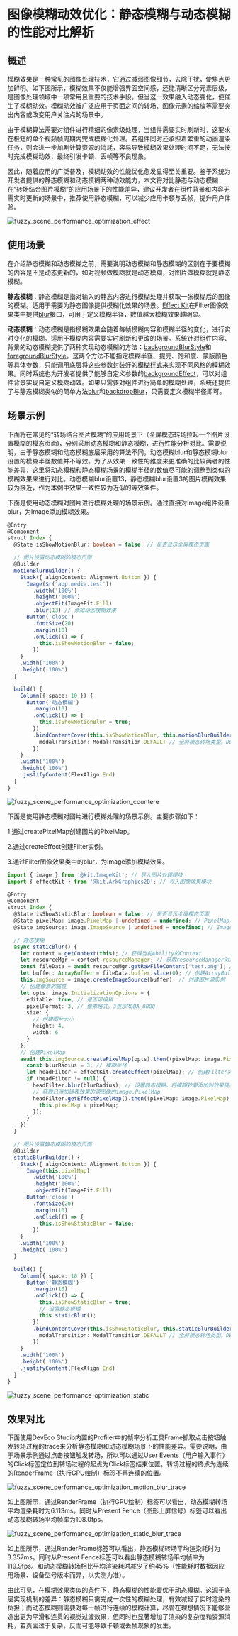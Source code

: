 # 图像模糊动效优化：静态模糊与动态模糊的性能对比解析

## 概述

模糊效果是一种常见的图像处理技术，它通过减弱图像细节，去除干扰，使焦点更加鲜明。如下图所示，模糊效果不仅能增强界面空间感，还能清晰区分元素层级，是图像处理领域中一项常用且重要的技术手段。但当这一效果融入动态变化，便催生了模糊动效。模糊动效被广泛应用于页面之间的转场、图像元素的缩放等需要突出内容或改变用户关注点的场景中。

由于模糊算法需要对组件进行精细的像素级处理，当组件需要实时刷新时，这要求在极短的单个视频帧周期内完成模糊化处理。若组件同时还承担着繁重的动画渲染任务，则会进一步加剧计算资源的消耗，容易导致模糊效果处理时间不足，无法按时完成模糊动效，最终引发卡顿、丢帧等不良现象。

因此，随着应用的广泛普及，模糊动效的性能优化愈发显得至关重要。鉴于系统为开发者提供的静态模糊和动态模糊两种动效能力，本文将对比静态与动态模糊在“转场结合图片模糊”的应用场景下的性能差异，建议开发者在组件背景和内容无需实时更新的场景中，推荐使用静态模糊，可以减少应用卡顿与丢帧，提升用户体验。


![fuzzy_scene_performance_optimization_effect](./figures/fuzzy_scene_performance_optimization_effect.png)

## 使用场景

在介绍静态模糊和动态模糊之前，需要说明动态模糊和静态模糊的区别在于要模糊的内容是不是动态更新的，如对视频做模糊就是动态模糊，对图片做模糊就是静态模糊。

**静态模糊**：静态模糊是指对输入的静态内容进行模糊处理并获取一张模糊后的图像的模糊。适用于需要为静态图像提供模糊化效果的场景。[Effect Kit](../reference/apis-arkgraphics2d/js-apis-effectKit.md)在Filter图像效果类中提供[blur](../reference/apis-arkgraphics2d/js-apis-effectKit.md#blur)接口，可用于定义模糊半径，数值越大模糊效果越明显。

**动态模糊**：动态模糊是指模糊效果会随着每帧模糊内容和模糊半径的变化，进行实时变化的模糊。适用于模糊内容需要实时刷新和更改的场景。系统针对组件内容、背景的动态模糊提供了两种实现动态模糊的方法：[backgroundBlurStyle](../reference/apis-arkui/arkui-ts/ts-universal-attributes-background.md#backgroundblurstyle9)和[foregroundBlurStyle](../reference/apis-arkui/arkui-ts/ts-universal-attributes-foreground-blur-style.md#foregroundblurstyle)。这两个方法不能指定模糊半径、提亮、饱和度、蒙版颜色等具体参数，只能调用底层将这些参数封装好的[模糊样式](../reference/apis-arkui/arkui-ts/ts-universal-attributes-background.md#blurstyle9)来实现不同风格的模糊效果。同时系统也为开发者提供了能够自定义参数的[backgroundEffect](../reference/apis-arkui/arkui-ts/ts-universal-attributes-background.md#backgroundeffect11)，可以对组件背景实现自定义模糊动效。如果只需要对组件进行简单的模糊处理，系统还提供了与静态模糊类似的简单方法[blur](../reference/apis-arkui/arkui-ts/ts-universal-attributes-image-effect.md#blur)和[backdropBlur](../reference/apis-arkui/arkui-ts/ts-universal-attributes-background.md#backdropblur)，只需要定义模糊半径即可。

## 场景示例

下面将在常见的“转场结合图片模糊”的应用场景下（全屏模态转场拉起一个图片设置模糊的模态页面)，分别采用动态模糊和静态模糊，进行性能分析对比。需要说明，由于静态模糊和动态模糊底层采用的算法不同，动态模糊blur和静态模糊blur设置的模糊半径数值并不等效。为了从效果一致性的维度来更准确的比较两者的性能差异，这里将动态模糊和静态模糊场景的模糊半径的数值尽可能的调整到类似的模糊效果来进行对比。动态模糊blur设置13，静态模糊blur设置3的图片模糊效果较为接近，作为本例中效果一致性较为近似的等效条件。

下面是使用动态模糊对图片进行模糊处理的场景示例。通过直接对Image组件设置blur，为Image添加模糊效果。

```ts
@Entry
@Component
struct Index {
  @State isShowMotionBlur: boolean = false; // 是否显示全屏模态页面

  // 图片设置动态模糊的模态页面
  @Builder
  motionBlurBuilder() {
    Stack({ alignContent: Alignment.Bottom }) {
      Image($r('app.media.test'))
        .width('100%')
        .height('100%')
        .objectFit(ImageFit.Fill)
        .blur(13) // 添加动态模糊效果
      Button('close')
        .fontSize(20)
        .margin(10)
        .onClick(() => {
          this.isShowMotionBlur = false;
        })
    }
    .width('100%')
    .height('100%')
  }

  build() {
    Column({ space: 10 }) {
      Button('动态模糊')
        .margin(10)
        .onClick(() => {
          this.isShowMotionBlur = true;
        })
        .bindContentCover(this.isShowMotionBlur, this.motionBlurBuilder(), {
          modalTransition: ModalTransition.DEFAULT // 全屏模态转场类型。DEFAULT表示上下切换动画
        })
    }
    .width('100%')
    .height('100%')
    .justifyContent(FlexAlign.End)
  }
}
```

![fuzzy_scene_performance_optimization_countere](./figures/fuzzy_scene_performance_optimization_motion.gif)

下面是使用静态模糊对图片进行模糊处理的场景示例。主要步骤如下：

1.通过createPixelMap创建图片的PixelMap。

2.通过createEffect创建Filter实例。

3.通过Filter图像效果类中的blur，为Image添加模糊效果。

```ts
import { image } from '@kit.ImageKit'; // 导入图片处理模块
import { effectKit } from '@kit.ArkGraphics2D'; // 导入图像效果模块

@Entry
@Component
struct Index {
  @State isShowStaticBlur: boolean = false; // 是否显示全屏模态页面
  @State pixelMap: image.PixelMap | undefined = undefined; // PixelMap实例
  @State imgSource: image.ImageSource | undefined = undefined; // ImageSource实例

  // 静态模糊
  async staticBlur() {
    let context = getContext(this); // 获得当前Ability的Context
    let resourceMgr = context.resourceManager; // 获取resourceManager对象
    const fileData = await resourceMgr.getRawFileContent('test.png'); // 获取rawfile目录下的图片
    let buffer: ArrayBuffer = fileData.buffer.slice(0); // 创建ArrayBuffer实例
    this.imgSource = image.createImageSource(buffer); // 创建图片源实例
    // 创建像素的属性
    let opts: image.InitializationOptions = {
      editable: true, // 是否可编辑
      pixelFormat: 3, // 像素格式。3表示RGBA_8888
      size: {
        // 创建图片大小
        height: 4,
        width: 6
      }
    };
    // 创建PixelMap
    await this.imgSource.createPixelMap(opts).then((pixelMap: image.PixelMap) => {
      const blurRadius = 3; // 模糊半径
      let headFilter = effectKit.createEffect(pixelMap); // 创建Filter实例
      if (headFilter != null) {
        headFilter.blur(blurRadius); // 设置静态模糊。将模糊效果添加到效果链表中
        // 获取已添加链表效果的源图像的image.PixelMap
        headFilter.getEffectPixelMap().then((pixelMap: image.PixelMap) => {
          this.pixelMap = pixelMap;
        });
      }
    })
  }

  // 图片设置静态模糊的模态页面
  @Builder
  staticBlurBuilder() {
    Stack({ alignContent: Alignment.Bottom }) {
      Image(this.pixelMap)
        .width('100%')
        .height('100%')
        .objectFit(ImageFit.Fill)
      Button('close')
        .fontSize(20)
        .margin(10)
        .onClick(() => {
          this.isShowStaticBlur = false;
        })
    }
    .width('100%')
    .height('100%')
  }

  build() {
    Column({ space: 10 }) {
      Button('静态模糊')
        .margin(10)
        .onClick(() => {
          this.isShowStaticBlur = true;
          // 设置静态模糊
          this.staticBlur();
        })
        .bindContentCover(this.isShowStaticBlur, this.staticBlurBuilder(), {
          modalTransition: ModalTransition.DEFAULT // 全屏模态转场类型。DEFAULT表示上下切换动画
        })
    }
    .width('100%')
    .height('100%')
    .justifyContent(FlexAlign.End)
  }
}
```

![fuzzy_scene_performance_optimization_static](./figures/fuzzy_scene_performance_optimization_static.gif)

## 效果对比

下面使用DevEco Studio内置的Profiler中的帧率分析工具Frame抓取点击按钮触发转场过程的trace来分析静态模糊和动态模糊场景下的性能差异。需要说明，由于场景示例通过点击按钮触发转场，所以可以通过User Events（用户输入事件）的Click标签定位到转场过程的起点为Click标签结束位置。转场过程的终点为连续的RenderFrame（执行GPU绘制）标签不再连续的位置。

![fuzzy_scene_performance_optimization_motion_blur_trace](./figures/fuzzy_scene_performance_optimization_motion_blur_trace.png)

如上图所示，通过RenderFrame（执行GPU绘制）标签可以看出，动态模糊转场平均渲染耗时为6.113ms。同时从Present Fence（图形上屏信号）标签可以看出动态模糊转场平均帧率为108.0fps。

![fuzzy_scene_performance_optimization_static_blur_trace](./figures/fuzzy_scene_performance_optimization_static_blur_trace.png)

如上图所示，通过RenderFrame标签可以看出，静态模糊转场平均渲染耗时为3.357ms。同时从Present Fence标签可以看出静态模糊转场平均帧率为119.9fps。和动态模糊转场相比平均渲染耗时减少了约45%（性能耗时数据因应用场景、设备型号版本而异，以实测为准）。

由此可见，在模糊效果类似的条件下，静态模糊的性能要优于动态模糊。这源于底层实现机制的差异：静态模糊只需完成一次性的模糊处理，有效减轻了实时渲染的负担；而动态模糊则需要对每一帧进行连续的模糊计算，尽管在理想情况下能够营造出更为平滑和连贯的视觉过渡效果，但同时也显著增加了渲染的复杂度和资源消耗，若页面过于复杂，反而可能导致卡顿或丢帧现象的发生。